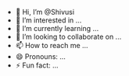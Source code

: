 - 👋 Hi, I’m @Shivusi
- 👀 I’m interested in ...
- 🌱 I’m currently learning ...
- 💞️ I’m looking to collaborate on ...
- 📫 How to reach me ...
- 😄 Pronouns: ...
- ⚡ Fun fact: ...

<!---
Shivusi/Shivusi is a ✨ special ✨ repository because its `README.md` (this file) appears on your GitHub profile.
You can click the Preview link to take a look at your changes.
--->
